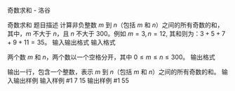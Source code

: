 



奇数求和 - 洛谷














奇数求和
题目描述
计算非负整数 $m$ 到 $n$（包括 $m$ 和 $n$）之间的所有奇数的和，其中，$m$ 不大于 $n$，且 $n$ 不大于 $300$。例如 $m=3,n=12,$ 其和则为：$3+5+7+9+11=35$。
输入输出格式
输入格式

两个数 $m$ 和 $n$，两个数以一个空格分开，其中 $0 \le m \le n \le 300$。
输出格式

输出一行，包含一个整数，表示 $m$ 到 $n$（包括 $m$ 和 $n$）之间的所有奇数的和。
输入输出样例
输入样例 #1
7 15
输出样例 #1
55






